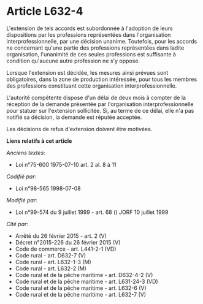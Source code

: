 # Article L632-4

L'extension de tels accords est subordonnée à l'adoption de leurs dispositions par les professions représentées dans
l'organisation interprofessionnelle, par une décision unanime. Toutefois, pour les accords ne concernant qu'une partie des
professions représentées dans ladite organisation, l'unanimité de ces seules professions est suffisante à condition qu'aucune
autre profession ne s'y oppose.

Lorsque l'extension est décidée, les mesures ainsi prévues sont obligatoires, dans la zone de production intéressée, pour
tous les membres des professions constituant cette organisation interprofessionnelle.

L'autorité compétente dispose d'un délai de deux mois à compter de la réception de la demande présentée par l'organisation
interprofessionnelle pour statuer sur l'extension sollicitée. Si, au terme de ce délai, elle n'a pas notifié sa décision, la
demande est réputée acceptée.

Les décisions de refus d'extension doivent être motivées.

**Liens relatifs à cet article**

_Anciens textes_:

  - Loi n°75-600 1975-07-10 art. 2 al. 8 à 11

_Codifié par_:

  - Loi n°98-565 1998-07-08

_Modifié par_:

  - Loi n°99-574 du 9 juillet 1999 - art. 68 () JORF 10 juillet 1999

_Cité par_:

  - Arrêté du 26 février 2015 - art. 2 (V)
  - Décret n°2015-226 du 26 février 2015 (V)
  - Code de commerce - art. L441-2-1 (VD)
  - Code rural - art. D632-7 (V)
  - Code rural - art. L632-1-3 (M)
  - Code rural - art. L632-2 (M)
  - Code rural et de la pêche maritime - art. D632-4-2 (V)
  - Code rural et de la pêche maritime - art. L631-24-3 (VD)
  - Code rural et de la pêche maritime - art. L632-6 (V)
  - Code rural et de la pêche maritime - art. L632-7 (V)
